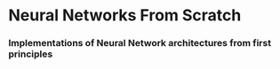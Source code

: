 # Neural Networks From Scratch

### Implementations of Neural Network architectures from first principles
